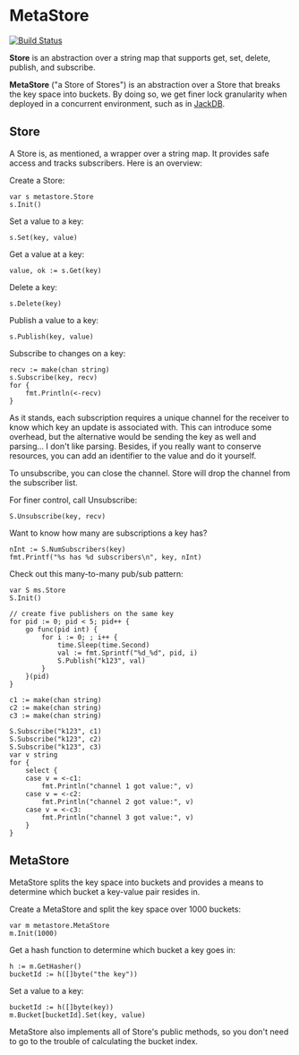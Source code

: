 MetaStore
=========

[![Build Status](https://travis-ci.org/tristanwietsma/metastore.png?branch=master)](https://travis-ci.org/tristanwietsma/metastore)

**Store** is an abstraction over a string map that supports get, set, delete, publish, and subscribe.

**MetaStore** ("a Store of Stores") is an abstraction over a Store that breaks the key space into buckets. By doing so, we get finer lock granularity when deployed in a concurrent environment, such as in [JackDB](https://github.com/tristanwietsma/jackdb).

Store
-----

A Store is, as mentioned, a wrapper over a string map. It provides safe access and tracks subscribers. Here is an overview:

Create a Store:

    var s metastore.Store
    s.Init()

Set a value to a key:

    s.Set(key, value)

Get a value at a key:

    value, ok := s.Get(key)

Delete a key:

    s.Delete(key)

Publish a value to a key:

    s.Publish(key, value)

Subscribe to changes on a key:

    recv := make(chan string)
    s.Subscribe(key, recv)
    for {
        fmt.Println(<-recv)
    }

As it stands, each subscription requires a unique channel for the receiver to know which key an update is associated with. This can introduce some overhead, but the alternative would be sending the key as well and parsing... I don't like parsing. Besides, if you really want to conserve resources, you can add an identifier to the value and do it yourself.

To unsubscribe, you can close the channel. Store will drop the channel from the subscriber list.

For finer control, call Unsubscribe:

    S.Unsubscribe(key, recv)

Want to know how many are subscriptions a key has?

    nInt := S.NumSubscribers(key)
    fmt.Printf("%s has %d subscribers\n", key, nInt)

Check out this many-to-many pub/sub pattern:

    var S ms.Store
    S.Init()
	
    // create five publishers on the same key
    for pid := 0; pid < 5; pid++ {
    	go func(pid int) {
			for i := 0; ; i++ {
				time.Sleep(time.Second)
				val := fmt.Sprintf("%d_%d", pid, i)
				S.Publish("k123", val)
			}
		}(pid)
	}

    c1 := make(chan string)
    c2 := make(chan string)
    c3 := make(chan string)
	
    S.Subscribe("k123", c1)
    S.Subscribe("k123", c2)
    S.Subscribe("k123", c3)
    var v string
    for {
    	select {
    	case v = <-c1:
    		fmt.Println("channel 1 got value:", v)
    	case v = <-c2:
    		fmt.Println("channel 2 got value:", v)
    	case v = <-c3:
    		fmt.Println("channel 3 got value:", v)
    	}
    }

MetaStore
---------

MetaStore splits the key space into buckets and provides a means to determine which bucket a key-value pair resides in.

Create a MetaStore and split the key space over 1000 buckets:

    var m metastore.MetaStore
    m.Init(1000)

Get a hash function to determine which bucket a key goes in:

    h := m.GetHasher()
    bucketId := h([]byte("the key"))

Set a value to a key:

    bucketId := h([]byte(key))
    m.Bucket[bucketId].Set(key, value)

MetaStore also implements all of Store's public methods, so you don't need to go to the trouble of calculating the bucket index.

